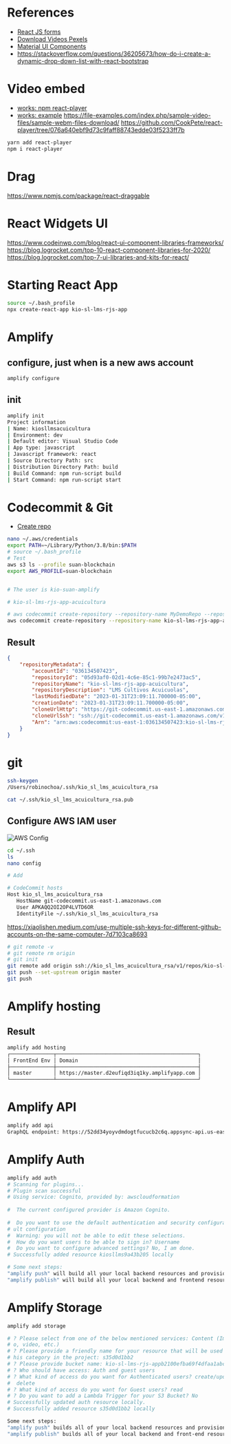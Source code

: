 # References
- [React JS forms](https://reactjs.org/docs/forms.html)
- [Download Videos Pexels](https://www.pexels.com/search/videos/education/)
- [Material UI Components](https://material-ui.com/components/material-icons/)
- https://stackoverflow.com/questions/36205673/how-do-i-create-a-dynamic-drop-down-list-with-react-bootstrap

# Video embed


- [works: npm react-player](https://www.npmjs.com/package/react-player)
- [works: example](https://github.com/CookPete/react-player/blob/HEAD/src/demo/App.js)
https://file-examples.com/index.php/sample-video-files/sample-webm-files-download/
https://github.com/CookPete/react-player/tree/076a640ebf9d73c9faff88743edde03f5233ff7b

```sh
yarn add react-player
npm i react-player

```
# Drag
https://www.npmjs.com/package/react-draggable

# React Widgets UI
https://www.codeinwp.com/blog/react-ui-component-libraries-frameworks/
https://blog.logrocket.com/top-10-react-component-libraries-for-2020/
https://blog.logrocket.com/top-7-ui-libraries-and-kits-for-react/

# Starting React App
```sh
source ~/.bash_profile
npx create-react-app kio-sl-lms-rjs-app
```

# Amplify

## configure, just when is a new aws account
```sh
amplify configure
```


## init

```sh
amplify init
Project information
| Name: kiosllmsacuicultura
| Environment: dev
| Default editor: Visual Studio Code
| App type: javascript
| Javascript framework: react
| Source Directory Path: src
| Distribution Directory Path: build
| Build Command: npm run-script build
| Start Command: npm run-script start

```

# Codecommit & Git

- [Create repo](https://docs.aws.amazon.com/cli/latest/reference/codecommit/create-repository.html)
```sh
nano ~/.aws/credentials
export PATH=~/Library/Python/3.8/bin:$PATH
# source ~/.bash_profile
# Test
aws s3 ls --profile suan-blockchain
export AWS_PROFILE=suan-blockchain


# The user is kio-suan-amplify

# kio-sl-lms-rjs-app-acuicultura

# aws codecommit create-repository --repository-name MyDemoRepo --repository-description "My demonstration repository" --tags Team=Saanvi
aws codecommit create-repository --repository-name kio-sl-lms-rjs-app-acuicultura --repository-description "LMS Cultivos Acuicuolas" --tags Team=kio --region us-east-1 


```
## Result
```json
{
    "repositoryMetadata": {
        "accountId": "036134507423",
        "repositoryId": "05d93af0-02d1-4c6e-85c1-99b7e2473ac5",
        "repositoryName": "kio-sl-lms-rjs-app-acuicultura",
        "repositoryDescription": "LMS Cultivos Acuicuolas",
        "lastModifiedDate": "2023-01-31T23:09:11.700000-05:00",
        "creationDate": "2023-01-31T23:09:11.700000-05:00",
        "cloneUrlHttp": "https://git-codecommit.us-east-1.amazonaws.com/v1/repos/kio-sl-lms-rjs-app-acuicultura",
        "cloneUrlSsh": "ssh://git-codecommit.us-east-1.amazonaws.com/v1/repos/kio-sl-lms-rjs-app-acuicultura",
        "Arn": "arn:aws:codecommit:us-east-1:036134507423:kio-sl-lms-rjs-app-acuicultura"
    }
}
```

# git

```sh
ssh-keygen
/Users/robinochoa/.ssh/kio_sl_lms_acuicultura_rsa

cat ~/.ssh/kio_sl_lms_acuicultura_rsa.pub

```

## Configure AWS IAM user

![AWS Config](_images/aws_iam_ssh_config.png)

```sh
cd ~/.ssh
ls
nano config

# Add

# CodeCommit hosts
Host kio_sl_lms_acuicultura_rsa
   HostName git-codecommit.us-east-1.amazonaws.com
   User APKAQQ2OI2OP4LVTD6OR
   IdentityFile ~/.ssh/kio_sl_lms_acuicultura_rsa

```

https://xiaolishen.medium.com/use-multiple-ssh-keys-for-different-github-accounts-on-the-same-computer-7d7103ca8693

```sh
# git remote -v
# git remote rm origin
# git init
git remote add origin ssh://kio_sl_lms_acuicultura_rsa/v1/repos/kio-sl-lms-rjs-app-acuicultura
git push --set-upstream origin master
git push

```


# Amplify hosting

## Result
```sh
amplify add hosting
┌──────────────┬──────────────────────────────────────────────┐
│ FrontEnd Env │ Domain                                       │
├──────────────┼──────────────────────────────────────────────┤
│ master       │ https://master.d2eufiqd3iq1ky.amplifyapp.com │
└──────────────┴──────────────────────────────────────────────┘
```

# Amplify API

```sh
amplify add api    
GraphQL endpoint: https://52dd34yoyvdmdogtfucucb2c6q.appsync-api.us-east-1.amazonaws.com/graphql
```

# Amplify Auth

```sh
amplify add auth
# Scanning for plugins...
# Plugin scan successful
# Using service: Cognito, provided by: awscloudformation
 
#  The current configured provider is Amazon Cognito. 
 
#  Do you want to use the default authentication and security configuration? Defa
# ult configuration
#  Warning: you will not be able to edit these selections. 
#  How do you want users to be able to sign in? Username
#  Do you want to configure advanced settings? No, I am done.
# Successfully added resource kiosllms9a43b205 locally

# Some next steps:
"amplify push" will build all your local backend resources and provision it in the cloud
"amplify publish" will build all your local backend and frontend resources (if you have hosting category added) and provision it in the cloud
```

# Amplify Storage

```sh
amplify add storage

# ? Please select from one of the below mentioned services: Content (Images, audi
# o, video, etc.)
# ? Please provide a friendly name for your resource that will be used to label t
# his category in the project: s35d0d1bb2
# ? Please provide bucket name: kio-sl-lms-rjs-appb2100efba69f4dfaa1abc0e390f62647
# ? Who should have access: Auth and guest users
# ? What kind of access do you want for Authenticated users? create/update, read,
#  delete
# ? What kind of access do you want for Guest users? read
# ? Do you want to add a Lambda Trigger for your S3 Bucket? No
# Successfully updated auth resource locally.
# Successfully added resource s35d0d1bb2 locally

Some next steps:
"amplify push" builds all of your local backend resources and provisions them in the cloud
"amplify publish" builds all of your local backend and front-end resources (if you added hosting category) and provisions them in the cloud
```

